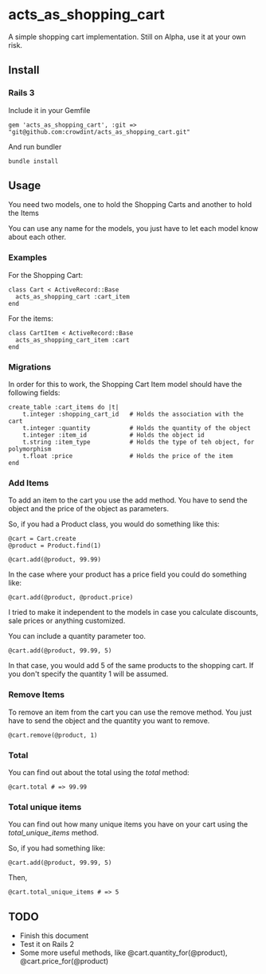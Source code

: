 # acts_as_shopping_cart

A simple shopping cart implementation. Still on Alpha, use it at your own risk.

## Install

### Rails 3

Include it in your Gemfile

    gem 'acts_as_shopping_cart', :git => "git@github.com:crowdint/acts_as_shopping_cart.git"
    
And run bundler

    bundle install
    
## Usage

You need two models, one to hold the Shopping Carts and another to hold the Items

You can use any name for the models, you just have to let each model know about each other.

### Examples

For the Shopping Cart:

    class Cart < ActiveRecord::Base
      acts_as_shopping_cart :cart_item
    end


For the items:

    class CartItem < ActiveRecord::Base
      acts_as_shopping_cart_item :cart
    end

### Migrations

In order for this to work, the Shopping Cart Item model should have the following fields:

    create_table :cart_items do |t|
        t.integer :shopping_cart_id   # Holds the association with the cart
        t.integer :quantity           # Holds the quantity of the object
        t.integer :item_id            # Holds the object id
        t.string :item_type           # Holds the type of teh object, for polymorphism
        t.float :price                # Holds the price of the item
    end

### Add Items

To add an item to the cart you use the add method. You have to send the object and the price of the object as parameters.

So, if you had a Product class, you would do something like this:

    @cart = Cart.create
    @product = Product.find(1)
    
    @cart.add(@product, 99.99)
    
In the case where your product has a price field you could do something like:

    @cart.add(@product, @product.price)

I tried to make it independent to the models in case you calculate discounts, sale prices or anything customized.

You can include a quantity parameter too.

    @cart.add(@product, 99.99, 5)

In that case, you would add 5 of the same products to the shopping cart. If you don't specify the quantity 1 will be assumed.

### Remove Items

To remove an item from the cart you can use the remove method. You just have to send the object and the quantity you want to remove.

    @cart.remove(@product, 1)

### Total

You can find out about the total using the _total_ method:

    @cart.total # => 99.99

### Total unique items

You can find out how many unique items you have on your cart using the _total_unique_items_ method.

So, if you had something like:

    @cart.add(@product, 99.99, 5)
    
Then,

    @cart.total_unique_items # => 5

## TODO

* Finish this document
* Test it on Rails 2
* Some more useful methods, like @cart.quantity_for(@product), @cart.price_for(@product)